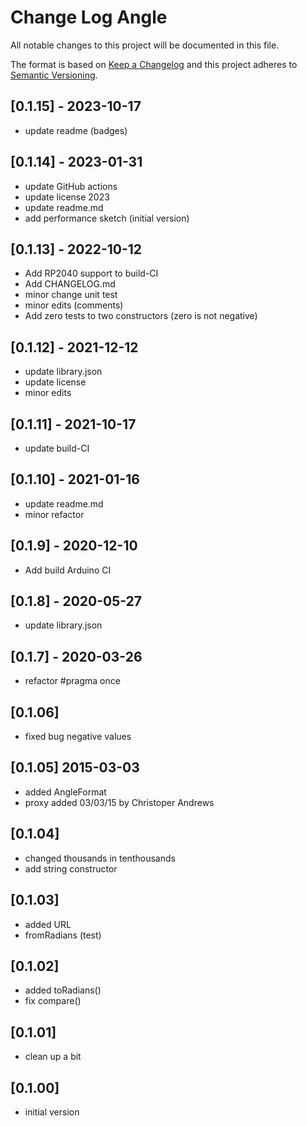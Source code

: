 # Change Log Angle

All notable changes to this project will be documented in this file.

The format is based on [Keep a Changelog](http://keepachangelog.com/)
and this project adheres to [Semantic Versioning](http://semver.org/).


## [0.1.15] - 2023-10-17
- update readme (badges)


## [0.1.14] - 2023-01-31
- update GitHub actions
- update license 2023
- update readme.md
- add performance sketch (initial version)

## [0.1.13] - 2022-10-12
- Add RP2040 support to build-CI
- Add CHANGELOG.md
- minor change unit test
- minor edits (comments)
- Add zero tests to two constructors (zero is not negative)

## [0.1.12] - 2021-12-12
- update library.json
- update license
- minor edits

## [0.1.11] - 2021-10-17
- update build-CI

## [0.1.10] - 2021-01-16
- update readme.md
- minor refactor

## [0.1.9] - 2020-12-10
- Add build Arduino CI

## [0.1.8] - 2020-05-27
- update library.json

## [0.1.7] - 2020-03-26
- refactor #pragma once

## [0.1.06]
- fixed bug negative values

## [0.1.05] 2015-03-03
- added AngleFormat
- proxy added 03/03/15 by Christoper Andrews

## [0.1.04]
- changed thousands in tenthousands
- add string constructor

## [0.1.03]
- added URL
- fromRadians (test)

## [0.1.02]
- added toRadians()
- fix compare()

## [0.1.01]
- clean up a bit

## [0.1.00]
- initial version


